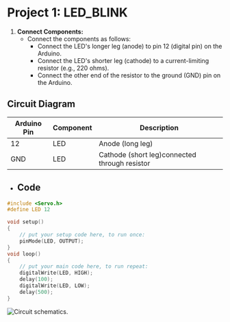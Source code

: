 # Project 1: LED_BLINK


1. **Connect Components:**
   - Connect the components as follows:
     - Connect the LED's longer leg (anode) to pin 12 (digital pin) on the Arduino.
     - Connect the LED's shorter leg (cathode) to a current-limiting resistor (e.g., 220 ohms).
     - Connect the other end of the resistor to the ground (GND) pin on the Arduino.

## Circuit Diagram

| Arduino Pin | Component          | Description                                |
|-------------|--------------------|--------------------------------------------|
| 12          | LED                 | Anode (long leg)                          |
| GND         | LED                 | Cathode (short leg)connected through resistor|






   - ## Code

```cpp
#include <Servo.h>   
#define LED 12

void setup()
{
    // put your setup code here, to run once:
    pinMode(LED, OUTPUT);
}
void loop()
{
    // put your main code here, to run repeat:
    digitalWrite(LED, HIGH);
    delay(100);
    digitalWrite(LED, LOW);
    delay(500);
}
```




![Circuit schematics](https://github.com/swalehmwadime/IOT-Robotics-projects/blob/main/Projects/LED_Blink/LED.png).
